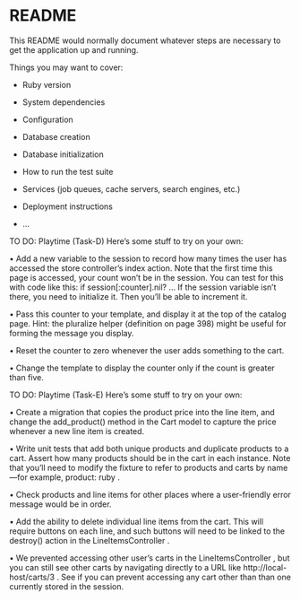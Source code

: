 # README

This README would normally document whatever steps are necessary to get the
application up and running.

Things you may want to cover:

* Ruby version

* System dependencies

* Configuration

* Database creation

* Database initialization

* How to run the test suite

* Services (job queues, cache servers, search engines, etc.)

* Deployment instructions

* ...

TO DO: Playtime (Task-D)
Here’s some stuff to try on your own:

• Add a new variable to the session to record how many times the user has
accessed the store controller’s index action. Note that the first time this
page is accessed, your count won’t be in the session. You can test for this
with code like this:
if session[:counter].nil?
...
If the session variable isn’t there, you need to initialize it. Then you’ll be
able to increment it.

• Pass this counter to your template, and display it at the top of the catalog
page. Hint: the pluralize helper (definition on page 398) might be useful for
forming the message you display.

• Reset the counter to zero whenever the user adds something to the cart.

• Change the template to display the counter only if the count is greater
than five.

TO DO: Playtime (Task-E)
Here’s some stuff to try on your own:

• Create a migration that copies the product price into the line item, and
change the add_product() method in the Cart model to capture the price
whenever a new line item is created.

• Write unit tests that add both unique products and duplicate products
to a cart. Assert how many products should be in the cart in each instance.
Note that you’ll need to modify the fixture to refer to products and carts
by name—for example, product: ruby .

• Check products and line items for other places where a user-friendly error
message would be in order.

• Add the ability to delete individual line items from the cart. This will
require buttons on each line, and such buttons will need to be linked to
the destroy() action in the LineItemsController .

• We prevented accessing other user’s carts in the LineItemsController , but you
can still see other carts by navigating directly to a URL like http://local-
host/carts/3 . See if you can prevent accessing any cart other than than one
currently stored in the session.
